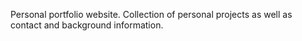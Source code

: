 Personal portfolio website.
Collection of personal projects as well as contact and background information.
